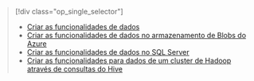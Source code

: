> [!div class="op_single_selector"]
> * [Criar as funcionalidades de dados](../articles/machine-learning/team-data-science-process/create-features.md)
> * [Criar as funcionalidades de dados no armazenamento de Blobs do Azure](../articles/machine-learning/team-data-science-process/create-features-blob.md)
> * [Criar as funcionalidades de dados no SQL Server](../articles/machine-learning/team-data-science-process/create-features-sql-server.md)
> * [Criar as funcionalidades para dados de um cluster de Hadoop através de consultas do Hive](../articles/machine-learning/team-data-science-process/create-features-hive.md)
> 
> 

